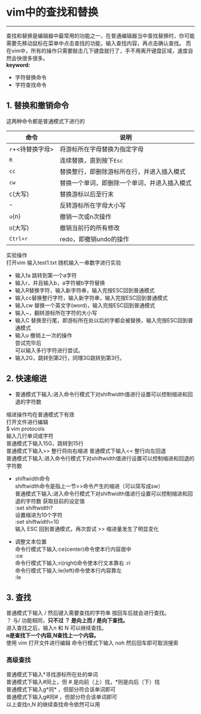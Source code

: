 # vim中的查找和替换  
---  
查找和替换是编辑器中最常用的功能之一，在普通编辑器当中查找替换时，你可能需要先移动鼠标在菜单中点击查找的功能，输入查找内容，再点击确认查找。  而在vim中，所有的操作只需要敲击几下键盘就行了，手不用离开键盘区域，速度自然会快很多很多。  
**keyword:**
- 字符替换命令
- 字符查找命令  
## 1.  替换和撤销命令  
这两种命令都是普通模式下进行的  

| 命令             | 说明                                         |
| ---------------- | -------------------------------------------- |
| `r`+<待替换字母> | 将游标所在字母替换为指定字母                 |
| `R`              | 连续替换，直到按下`Esc`                      |
| `cc`             | 替换整行，即删除游标所在行，并进入插入模式   |
| `cw`             | 替换一个单词，即删除一个单词，并进入插入模式 |
| `C`(大写)        | 替换游标以后至行末                           |
| `~`              | 反转游标所在字母大小写                       |
| `u`{n}           | 撤销一次或n次操作                            |
| `U`(大写)        | 撤销当前行的所有修改                         |
| `Ctrl+r`         | redo，即撤销undo的操作                       |


实验操作  
打开vim   输入test1.txt
随机输入一串数字进行实验  
- 输入fa 跳转到第一个a字符
- 输入r，并且输入b，a字符被b字符替换
- 输入R替换字符，输入新字符串，输入完按ESC回到普通模式
- 输入cc替换整行字符，输入新字符串，输入完按ESC回到普通模式
- 输入cw 替换一个英文字(word)，输入完按ESC回到普通模式
- 输入~，翻转游标所在字符的大小写
- 输入C 替换至行尾，即游标所在处以后的字都会被替换，输入完按ESC回到普通模式
- 输入u 撤销上一次的操作  
尝试完毕后  
可以输入多行字符进行尝试。  
- 输入2G，跳转到第2行，同理3G跳转到第3行。
## 2. 快速缩进
- 普通模式下输入:进入命令行模式下对shiftwidth值进行设置可以控制缩进和回退的字符数    

缩进操作均在普通模式下有效  
打开文件进行编辑  
$ vim protocols  
输入几行单词或字符  
普通模式下输入15G，跳转到15行  
普通模式下输入>> 整行将向右缩进
普通模式下输入<< 整行向左回退  
普通模式下输入:进入命令行模式下对shiftwidth值进行设置可以控制缩进和回退的字符数    
-  shiftwidth命令  
shiftwidth命令是指上一节>>命令产生的缩进（可以简写成sw）  
普通模式下输入:进入命令行模式下对shiftwidth值进行设置可以控制缩进和回退的字符数 获取目前的设定值  
:set shiftwidth?  
设置缩进为10个字符  
:set shiftwidth=10  
输入 ESC 回到普通模式，再次尝试 >> 缩进量发生了明显变化      

- 调整文本位置   
命令行模式下输入:ce(center)命令使本行内容居中  
:ce  
命令行模式下输入:ri(right)命令使本行文本靠右
:ri  
命令行模式下输入:le(left)命令使本行内容靠左  
:le  
## 3. 查找   
普通模式下输入 / 然后键入需要查找的字符串 按回车后就会进行查找。   
？ 与/ 功能相同，**只不过 ？ 是向上而 / 是向下查找。**   
进入查找之后，输入n 和 N 可以继续查找。  
**n是查找下一个内容,N查找上一个内容。**      
使用 vim 打开文件进行编辑
命令行模式下输入 noh 然后回车即可取消搜索  
### 高级查找  
普通模式下输入\*寻找游标所在处的单词  
普通模式下输入\#同上，但 \# 是向前（上）找，\*则是向后（下）找  
普通模式下输入g\*同\* ，但部分符合该单词即可  
普通模式下输入g\#同\# ，但部分符合该单词即可  
以上查找n,N 的继续查找命令依然可以用  
